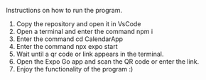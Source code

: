 Instructions on how to run the program.

1. Copy the repository and open it in VsCode
2. Open a terminal and enter the command npm i
3. Enter the command cd CalendarApp
4. Enter the command npx expo start
5. Wait until a qr code or link appears in the terminal.
6. Open the Expo Go app and scan the QR code or enter the link.
7. Enjoy the functionality of the program :)
